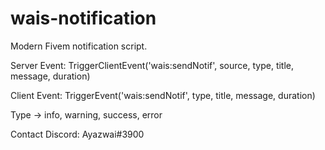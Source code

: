 # wais-notification
Modern Fivem notification script.

Server Event:
TriggerClientEvent('wais:sendNotif', source, type, title, message, duration)


Client Event:
TriggerEvent('wais:sendNotif', type, title, message, duration)

Type -> info, warning, success, error

Contact Discord: Ayazwai#3900
